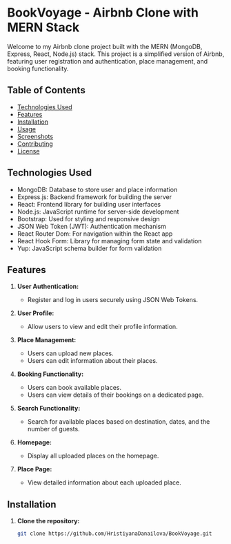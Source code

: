 # BookVoyage - Airbnb Clone with MERN Stack

Welcome to my Airbnb clone project built with the MERN (MongoDB, Express, React, Node.js) stack. This project is a simplified version of Airbnb, featuring user registration and authentication, place management, and booking functionality.

## Table of Contents

- [Technologies Used](#technologies-used)
- [Features](#features)
- [Installation](#installation)
- [Usage](#usage)
- [Screenshots](#screenshots)
- [Contributing](#contributing)
- [License](#license)

## Technologies Used

- MongoDB: Database to store user and place information
- Express.js: Backend framework for building the server
- React: Frontend library for building user interfaces
- Node.js: JavaScript runtime for server-side development
- Bootstrap: Used for styling and responsive design
- JSON Web Token (JWT): Authentication mechanism
- React Router Dom: For navigation within the React app
- React Hook Form: Library for managing form state and validation
- Yup: JavaScript schema builder for form validation

## Features

1. **User Authentication:**
   - Register and log in users securely using JSON Web Tokens.

2. **User Profile:**
   - Allow users to view and edit their profile information.

3. **Place Management:**
   - Users can upload new places.
   - Users can edit information about their places.

4. **Booking Functionality:**
   - Users can book available places.
   - Users can view details of their bookings on a dedicated page.

5. **Search Functionality:**
   - Search for available places based on destination, dates, and the number of guests.

6. **Homepage:**
   - Display all uploaded places on the homepage.

7. **Place Page:**
   - View detailed information about each uploaded place.

## Installation

1. **Clone the repository:**

   ```bash
   git clone https://github.com/HristiyanaDanailova/BookVoyage.git

